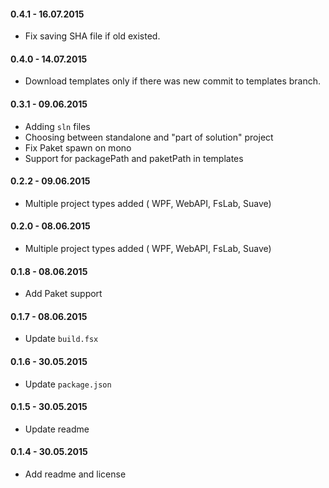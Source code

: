 #### 0.4.1 - 16.07.2015
* Fix saving SHA file if old existed.

#### 0.4.0 - 14.07.2015
* Download templates only if there was new commit to templates branch.

#### 0.3.1 - 09.06.2015
* Adding `sln` files
* Choosing between standalone and "part of solution" project
* Fix Paket spawn on mono
* Support for packagePath and paketPath in templates

#### 0.2.2 - 09.06.2015
* Multiple project types added ( WPF, WebAPI, FsLab, Suave)

#### 0.2.0 - 08.06.2015
* Multiple project types added ( WPF, WebAPI, FsLab, Suave)

#### 0.1.8 - 08.06.2015
* Add Paket support

#### 0.1.7 - 08.06.2015
* Update `build.fsx`

#### 0.1.6 - 30.05.2015
* Update `package.json`

#### 0.1.5 - 30.05.2015
* Update readme

#### 0.1.4 - 30.05.2015
* Add readme and license
